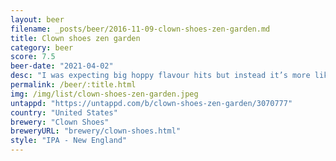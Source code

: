 ```yaml
---
layout: beer
filename: _posts/beer/2016-11-09-clown-shoes-zen-garden.md
title: Clown shoes zen garden
category: beer
score: 7.5
beer-date: "2021-04-02"
desc: "I was expecting big hoppy flavour hits but instead it’s more like a subdued west coast IPA"
permalink: /beer/:title.html
img: /img/list/clown-shoes-zen-garden.jpeg
untappd: "https://untappd.com/b/clown-shoes-zen-garden/3070777"
country: "United States"
brewery: "Clown Shoes"
breweryURL: "brewery/clown-shoes.html"
style: "IPA - New England"
---
```

